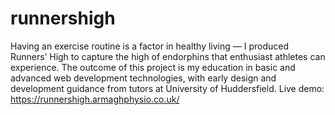 # runnershigh
Having an exercise routine is a factor in healthy living — I produced Runners’ High to capture the high of endorphins that enthusiast athletes can experience. The outcome of this project is my education in basic and advanced web development technologies, with early design and development guidance from tutors at University of Huddersfield.
Live demo: https://runnershigh.armaghphysio.co.uk/
